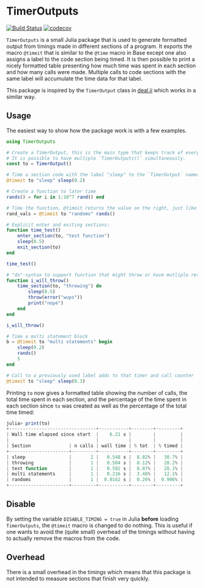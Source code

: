 # TimerOutputs

[![Build Status](https://travis-ci.org/KristofferC/TimerOutputs.jl.svg?branch=master)](https://travis-ci.org/KristofferC/TimerOutputs.jl) [![codecov](https://codecov.io/gh/KristofferC/TimerOutputs.jl/branch/master/graph/badge.svg)](https://codecov.io/gh/KristofferC/TimerOutputs.jl)

`TimerOutputs` is a small Julia package that is used to generate formatted output from timings made in different sections of a program. It exports the macro `@timeit` that is similar to the `@time` macro in Base except one also assigns a label to the code section being timed. It is then possible to print a nicely formatted table presenting how much time was spent in each section and how many calls were made. Multiple calls to code sections with the same label will accumulate the time data for that label.

This package is inspired by the `TimerOutput` class in [deal.ii](https://dealii.org/) which works in a similar way.

## Usage

The easiest way to show how the package work is with a few examples.

```julia
using TimerOutputs

# Create a TimerOutput, this is the main type that keeps track of everything.
# It is possible to have multiple `TimerOutputs()` simultaneously.
const to = TimerOutput()

# Time a section code with the label "sleep" to the `TimerOutput` named "to"
@timeit to "sleep" sleep(0.2)

# Create a function to later time
rands() = for i in 1:10^7 rand() end

# Time the function, @timeit returns the value on the right, just like Base @time
rand_vals = @timeit to "randoms" rands()

# Explicit enter and exiting sections:
function time_test()
    enter_section(to, "test function")
    sleep(0.5)
    exit_section(to)
end

time_test()

# "do"-syntax to support function that might throw or have mutliple return paths
function i_will_throw()
    time_section(to, "throwing") do
        sleep(0.5)
        throw(error("wups"))
        print("nope")
    end
end

i_will_throw()

# Time a multi statement block
b = @timeit to "multi statements" begin
    sleep(0.2)
    rands()
    5
end

# Call to a previously used label adds to that timer and call counter
@timeit to "sleep" sleep(0.3)
```

Printing `to` now gives a formatted table showing the number of calls, the total time spent in each section, and the percentage of the time spent in each section since `to` was created as well as the percentage of the total time timed:

```julia
julia> print(to)
+--------------------------------+-----------+--------+---------+
| Wall time elapsed since start  |    6.21 s |        |         |
|                                |           |        |         |
| Section              | n calls | wall time | % tot  | % timed |
+----------------------+---------+-----------+--------+---------+
| sleep                |       2 |   0.548 s |  8.82% |   30.7% |
| throwing             |       1 |   0.504 s |  8.12% |   28.2% |
| test function        |       1 |   0.502 s |  8.07% |   28.1% |
| multi statements     |       1 |   0.216 s |  3.48% |   12.1% |
| randoms              |       1 |  0.0162 s |  0.26% |  0.906% |
+----------------------+---------+-----------+--------+---------+
```

## Disable

By setting the variable `DISABLE_TIMING = true` in Julia **before** loading `TimerOutputs`, the `@timeit` macro is changed to do nothing. This is useful if one wants to avoid the (quite small) overhead of the timings without having to actually remove the macros from the code.

## Overhead

There is a small overhead in the timings which means that this package is not intended to measure sections that finish very quickly.
